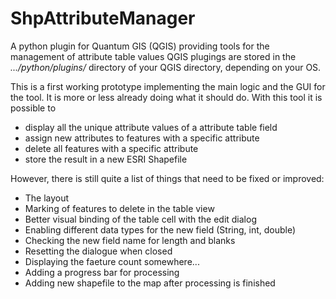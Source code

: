 # ShpAttributeManager

A python plugin for Quantum GIS (QGIS) providing tools for the management of attribute table values QGIS plugings are stored in the _.../python/plugins/_ directory of your QGIS directory, depending on your OS.

This is a first working prototype implementing the main logic and the GUI for the tool. It is more or less already doing what it should do. With this tool it is possible to

* display all the unique attribute values of a attribute table field
* assign new attributes to features with a specific attribute
* delete all features with a specific attribute
* store the result in a new ESRI Shapefile

However, there is still quite a list of things that need to be fixed or improved:

* The layout
* Marking of features to delete in the table view
* Better visual binding of the table cell with the edit dialog
* Enabling different data types for the new field (String, int, double)
* Checking the new field name for length and blanks
* Resetting the dialogue when closed
* Displaying the faeture count somewhere...
* Adding a progress bar for processing
* Adding new shapefile to the map after processing is finished
